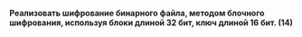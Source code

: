 **Реализовать шифрование бинарного файла, методом блочного шифрования, используя блоки длиной 32 бит, ключ длиной 16 бит.  (14)**
